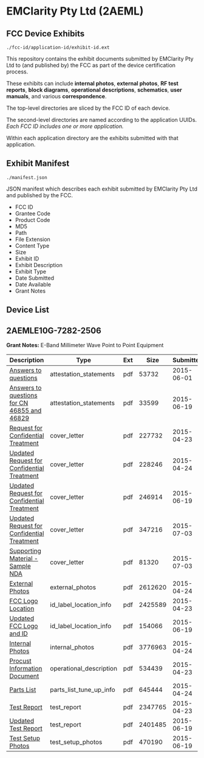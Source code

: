 # EMClarity Pty Ltd (2AEML)
## FCC Device Exhibits

```
./fcc-id/application-id/exhibit-id.ext
```

This repository contains the exhibit documents submitted by EMClarity Pty Ltd to (and published by) the FCC as part of the device certification process.

These exhibits can include **internal photos**, **external photos**, **RF test reports**, **block diagrams**, **operational descriptions**, **schematics**, **user manuals**, and various **correspondence**.

The top-level directories are sliced by the FCC ID of each device.

The second-level directories are named according to the application UUIDs. *Each FCC ID includes one or more application.*

Within each application directory are the exhibits submitted with that application. 

## Exhibit Manifest

```
./manifest.json
```

JSON manifest which describes each exhibit submitted by EMClarity Pty Ltd and published by the FCC.

- FCC ID
- Grantee Code
- Product Code
- MD5
- Path
- File Extension
- Content Type
- Size
- Exhibit ID
- Exhibit Description
- Exhibit Type
- Date Submitted
- Date Available
- Grant Notes

## Device List
## 2AEMLE10G-7282-2506
**Grant Notes:** E-Band Millimeter Wave Point to Point Equipment

| Description | Type | Ext | Size | Submitted | Available |
| ----------- | ---- | --- | ---- | --------- | --------- |
| [Answers to questions](2AEMLE10G-7282-2506/70c0e33cc440bdf54759391fc606d591/2631394.pdf) | attestation_statements | pdf | 53732 | 2015-06-01 | 2015-07-08 |
| [Answers to questions for CN 46855 and 46829](2AEMLE10G-7282-2506/70c0e33cc440bdf54759391fc606d591/2653184.pdf) | attestation_statements | pdf | 33599 | 2015-06-19 | 2015-07-08 |
| [Request for Confidential Treatment](2AEMLE10G-7282-2506/70c0e33cc440bdf54759391fc606d591/2594936.pdf) | cover_letter | pdf | 227732 | 2015-04-23 | 2015-07-08 |
| [Updated Request for Confidential Treatment](2AEMLE10G-7282-2506/70c0e33cc440bdf54759391fc606d591/2595258.pdf) | cover_letter | pdf | 228246 | 2015-04-24 | 2015-07-08 |
| [Updated Request for Confidential Treatment](2AEMLE10G-7282-2506/70c0e33cc440bdf54759391fc606d591/2653153.pdf) | cover_letter | pdf | 246914 | 2015-06-19 | 2015-07-08 |
| [Updated Request for Confidential Treatment](2AEMLE10G-7282-2506/70c0e33cc440bdf54759391fc606d591/2665927.pdf) | cover_letter | pdf | 347216 | 2015-07-03 | 2015-07-08 |
| [Supporting Material - Sample NDA](2AEMLE10G-7282-2506/70c0e33cc440bdf54759391fc606d591/2665928.pdf) | cover_letter | pdf | 81320 | 2015-07-03 | 2015-07-08 |
| [External Photos](2AEMLE10G-7282-2506/70c0e33cc440bdf54759391fc606d591/2595279.pdf) | external_photos | pdf | 2612620 | 2015-04-24 | 2016-01-03 |
| [FCC Logo Location](2AEMLE10G-7282-2506/70c0e33cc440bdf54759391fc606d591/2594938.pdf) | id_label_location_info | pdf | 2425589 | 2015-04-23 | 2015-07-08 |
| [Updated FCC Logo and ID](2AEMLE10G-7282-2506/70c0e33cc440bdf54759391fc606d591/2653152.pdf) | id_label_location_info | pdf | 154066 | 2015-06-19 | 2015-07-08 |
| [Internal Photos](2AEMLE10G-7282-2506/70c0e33cc440bdf54759391fc606d591/2595280.pdf) | internal_photos | pdf | 3776963 | 2015-04-24 | 2016-01-03 |
| [Procust Information Document](2AEMLE10G-7282-2506/70c0e33cc440bdf54759391fc606d591/2594940.pdf) | operational_description | pdf | 534439 | 2015-04-23 | 2015-07-08 |
| [Parts List](2AEMLE10G-7282-2506/70c0e33cc440bdf54759391fc606d591/2595281.pdf) | parts_list_tune_up_info | pdf | 645444 | 2015-04-24 | 2015-07-08 |
| [Test Report](2AEMLE10G-7282-2506/70c0e33cc440bdf54759391fc606d591/2594939.pdf) | test_report | pdf | 2347765 | 2015-04-23 | 2015-07-08 |
| [Updated Test Report](2AEMLE10G-7282-2506/70c0e33cc440bdf54759391fc606d591/2653149.pdf) | test_report | pdf | 2401485 | 2015-06-19 | 2015-07-08 |
| [Test Setup Photos](2AEMLE10G-7282-2506/70c0e33cc440bdf54759391fc606d591/2653151.pdf) | test_setup_photos | pdf | 470190 | 2015-06-19 | 2016-01-03 |

